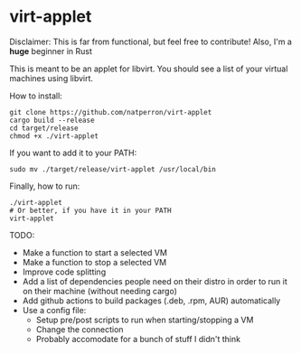 # virt-applet
Disclaimer: This is far from functional, but feel free to contribute! Also, I'm a **huge** beginner in Rust

This is meant to be an applet for libvirt. You should see a list of your virtual machines using libvirt.

How to install:
```SH
git clone https://github.com/natperron/virt-applet
cargo build --release
cd target/release
chmod +x ./virt-applet
```

If you want to add it to your PATH:
```SH
sudo mv ./target/release/virt-applet /usr/local/bin
```

Finally, how to run:
```SH
./virt-applet
# Or better, if you have it in your PATH
virt-applet
```

TODO: 
- Make a function to start a selected VM
- Make a function to stop a selected VM
- Improve code splitting
- Add a list of dependencies people need on their distro in order to run it on their machine (without needing cargo)
- Add github actions to build packages (.deb, .rpm, AUR) automatically
- Use a config file:
    - Setup pre/post scripts to run when starting/stopping a VM
    - Change the connection
    - Probably accomodate for a bunch of stuff I didn't think
